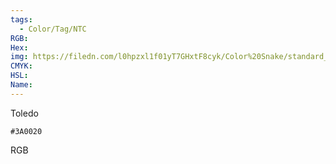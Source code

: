 ```yaml
---
tags:
  - Color/Tag/NTC
RGB:
Hex:
img: https://filedn.com/l0hpzxl1f01yT7GHxtF8cyk/Color%20Snake/standard_csv_to_svg/%23/3A0020.svg
CMYK:
HSL:
Name:
---
```

Toledo
```palette
#3A0020
```
RGB
